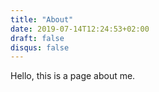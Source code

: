 ```yaml
---
title: "About"
date: 2019-07-14T12:24:53+02:00
draft: false
disqus: false
---
```

Hello, this is a page about me.
